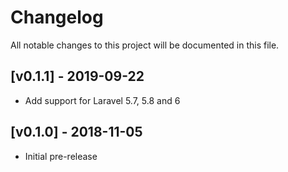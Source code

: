 # Changelog

All notable changes to this project will be documented in this file.

## [v0.1.1] - 2019-09-22

- Add support for Laravel 5.7, 5.8 and 6

## [v0.1.0] - 2018-11-05

- Initial pre-release
